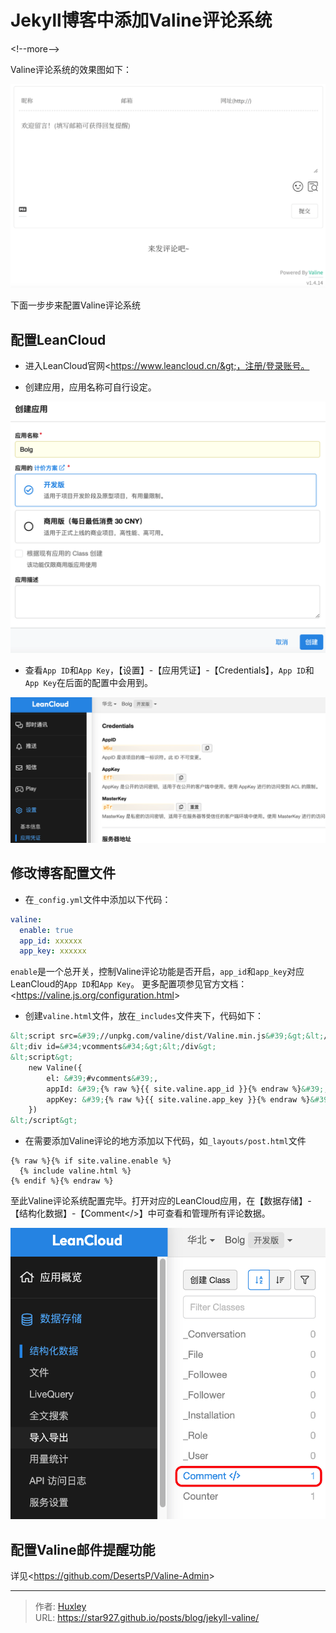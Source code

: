 # Jekyll博客中添加Valine评论系统


&lt;!--more--&gt;

Valine评论系统的效果图如下：

![Valine](./images/Valine.png)

下面一步步来配置Valine评论系统

## 配置LeanCloud

- 进入LeanCloud官网&lt;https://www.leancloud.cn/&gt;，注册/登录账号。

- 创建应用，应用名称可自行设定。

![Create-App](./images/LeanCloud-1.png)

- 查看`App ID`和`App Key`，【设置】-【应用凭证】-【Credentials】，`App ID`和`App Key`在后面的配置中会用到。

![Credentials](./images/LeanCloud-4.png)

## 修改博客配置文件

- 在`_config.yml`文件中添加以下代码：

```yml
valine:
  enable: true
  app_id: xxxxxx
  app_key: xxxxxx
```

`enable`是一个总开关，控制Valine评论功能是否开启，`app_id`和`app_key`对应LeanCloud的`App ID`和`App Key`。
更多配置项参见官方文档：&lt;https://valine.js.org/configuration.html&gt;

- 创建`valine.html`文件，放在`_includes`文件夹下，代码如下：

```html
&lt;script src=&#39;//unpkg.com/valine/dist/Valine.min.js&#39;&gt;&lt;/script&gt;
&lt;div id=&#34;vcomments&#34;&gt;&lt;/div&gt;
&lt;script&gt;
    new Valine({
        el: &#39;#vcomments&#39;,
        appId: &#39;{% raw %}{{ site.valine.app_id }}{% endraw %}&#39;,
        appKey: &#39;{% raw %}{{ site.valine.app_key }}{% endraw %}&#39;,
    })
&lt;/script&gt;
```

- 在需要添加Valine评论的地方添加以下代码，如`_layouts/post.html`文件

```liquid
{% raw %}{% if site.valine.enable %}
  {% include valine.html %}
{% endif %}{% endraw %}
```

至此Valine评论系统配置完毕。打开对应的LeanCloud应用，在【数据存储】-【结构化数据】-【Comment&lt;/&gt;】中可查看和管理所有评论数据。

![Valine-Comment](./images/Valine-Comment.png)

## 配置Valine邮件提醒功能

详见&lt;https://github.com/DesertsP/Valine-Admin&gt;


---

> 作者: [Huxley](https://star927.github.io/)  
> URL: https://star927.github.io/posts/blog/jekyll-valine/  

